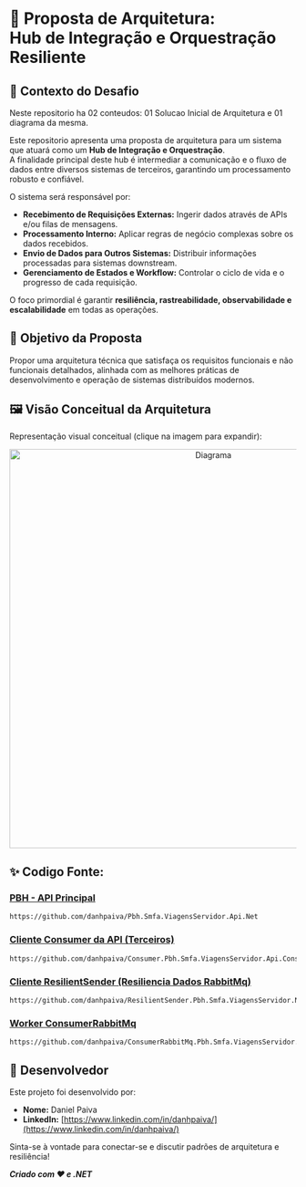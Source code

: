 # 🚀 Proposta de Arquitetura: <br> Hub de Integração e Orquestração Resiliente

## 📌 Contexto do Desafio

Neste repositorio ha 02 conteudos: 01 Solucao Inicial de Arquitetura e 01 diagrama da mesma.<br>

Este repositorio apresenta uma proposta de arquitetura para um sistema que atuará como um **Hub de Integração e Orquestração**. <br>
A finalidade principal deste hub é intermediar a comunicação e o fluxo de dados entre diversos sistemas de terceiros, garantindo um processamento robusto e confiável.

O sistema será responsável por:
* **Recebimento de Requisições Externas:** Ingerir dados através de APIs e/ou filas de mensagens.
* **Processamento Interno:** Aplicar regras de negócio complexas sobre os dados recebidos.
* **Envio de Dados para Outros Sistemas:** Distribuir informações processadas para sistemas downstream.
* **Gerenciamento de Estados e Workflow:** Controlar o ciclo de vida e o progresso de cada requisição.

O foco primordial é garantir **resiliência, rastreabilidade, observabilidade e escalabilidade** em todas as operações.

## 🎯 Objetivo da Proposta

Propor uma arquitetura técnica que satisfaça os requisitos funcionais e não funcionais detalhados, alinhada com as melhores práticas de desenvolvimento e operação de sistemas distribuídos modernos.

## 🖼️ Visão Conceitual da Arquitetura

Representação visual conceitual (clique na imagem para expandir):

<p align="center">
   <img src="https://i.ibb.co/b5Qrf2WV/pbh.png?raw=true" width="700" alt="Diagrama">
</p>

## ✨ Codigo Fonte:

### [PBH - API Principal](https://github.com/danhpaiva/Pbh.Smfa.ViagensServidor.Api.Net)
~~~
https://github.com/danhpaiva/Pbh.Smfa.ViagensServidor.Api.Net
~~~

### [Cliente Consumer da API (Terceiros)](https://github.com/danhpaiva/Consumer.Pbh.Smfa.ViagensServidor.Api.Console.Net)
~~~
https://github.com/danhpaiva/Consumer.Pbh.Smfa.ViagensServidor.Api.Console.Net
~~~

### [Cliente ResilientSender (Resiliencia Dados RabbitMq)](https://github.com/danhpaiva/ResilientSender.Pbh.Smfa.ViagensServidor.Net)
~~~
https://github.com/danhpaiva/ResilientSender.Pbh.Smfa.ViagensServidor.Net
~~~

### [Worker ConsumerRabbitMq](https://github.com/danhpaiva/ConsumerRabbitMq.Pbh.Smfa.ViagensServidor.Console.Net)
~~~
https://github.com/danhpaiva/ConsumerRabbitMq.Pbh.Smfa.ViagensServidor.Console.Net
~~~

## 👤 Desenvolvedor

Este projeto foi desenvolvido por:

  * **Nome:** Daniel Paiva
  * **LinkedIn:** [https://www.linkedin.com/in/danhpaiva/](https://www.linkedin.com/in/danhpaiva/)

Sinta-se à vontade para conectar-se e discutir padrões de arquitetura e resiliência\!

***Criado com ❤️ e .NET***
